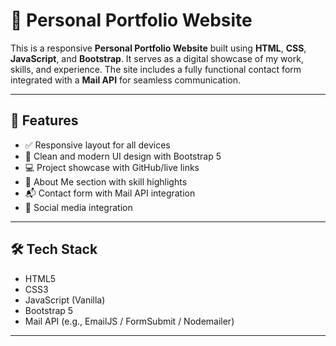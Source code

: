 # 💼 Personal Portfolio Website

This is a responsive **Personal Portfolio Website** built using **HTML**, **CSS**, **JavaScript**, and **Bootstrap**. It serves as a digital showcase of my work, skills, and experience. The site includes a fully functional contact form integrated with a **Mail API** for seamless communication.

---
 
## 🚀 Features

- ✅ Responsive layout for all devices
- 🎨 Clean and modern UI design with Bootstrap 5
- 💻 Project showcase with GitHub/live links
- 👤 About Me section with skill highlights
- 📬 Contact form with Mail API integration
- 🔗 Social media integration

---

## 🛠️ Tech Stack

- HTML5
- CSS3
- JavaScript (Vanilla)
- Bootstrap 5
- Mail API (e.g., EmailJS / FormSubmit / Nodemailer)

---



